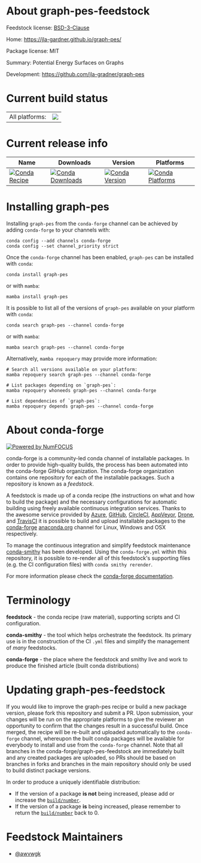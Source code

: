 About graph-pes-feedstock
=========================

Feedstock license: [BSD-3-Clause](https://github.com/conda-forge/graph-pes-feedstock/blob/main/LICENSE.txt)

Home: https://jla-gardner.github.io/graph-pes/

Package license: MIT

Summary: Potential Energy Surfaces on Graphs

Development: https://github.com/jla-gradner/graph-pes

Current build status
====================


<table><tr><td>All platforms:</td>
    <td>
      <a href="https://dev.azure.com/conda-forge/feedstock-builds/_build/latest?definitionId=24346&branchName=main">
        <img src="https://dev.azure.com/conda-forge/feedstock-builds/_apis/build/status/graph-pes-feedstock?branchName=main">
      </a>
    </td>
  </tr>
</table>

Current release info
====================

| Name | Downloads | Version | Platforms |
| --- | --- | --- | --- |
| [![Conda Recipe](https://img.shields.io/badge/recipe-graph--pes-green.svg)](https://anaconda.org/conda-forge/graph-pes) | [![Conda Downloads](https://img.shields.io/conda/dn/conda-forge/graph-pes.svg)](https://anaconda.org/conda-forge/graph-pes) | [![Conda Version](https://img.shields.io/conda/vn/conda-forge/graph-pes.svg)](https://anaconda.org/conda-forge/graph-pes) | [![Conda Platforms](https://img.shields.io/conda/pn/conda-forge/graph-pes.svg)](https://anaconda.org/conda-forge/graph-pes) |

Installing graph-pes
====================

Installing `graph-pes` from the `conda-forge` channel can be achieved by adding `conda-forge` to your channels with:

```
conda config --add channels conda-forge
conda config --set channel_priority strict
```

Once the `conda-forge` channel has been enabled, `graph-pes` can be installed with `conda`:

```
conda install graph-pes
```

or with `mamba`:

```
mamba install graph-pes
```

It is possible to list all of the versions of `graph-pes` available on your platform with `conda`:

```
conda search graph-pes --channel conda-forge
```

or with `mamba`:

```
mamba search graph-pes --channel conda-forge
```

Alternatively, `mamba repoquery` may provide more information:

```
# Search all versions available on your platform:
mamba repoquery search graph-pes --channel conda-forge

# List packages depending on `graph-pes`:
mamba repoquery whoneeds graph-pes --channel conda-forge

# List dependencies of `graph-pes`:
mamba repoquery depends graph-pes --channel conda-forge
```


About conda-forge
=================

[![Powered by
NumFOCUS](https://img.shields.io/badge/powered%20by-NumFOCUS-orange.svg?style=flat&colorA=E1523D&colorB=007D8A)](https://numfocus.org)

conda-forge is a community-led conda channel of installable packages.
In order to provide high-quality builds, the process has been automated into the
conda-forge GitHub organization. The conda-forge organization contains one repository
for each of the installable packages. Such a repository is known as a *feedstock*.

A feedstock is made up of a conda recipe (the instructions on what and how to build
the package) and the necessary configurations for automatic building using freely
available continuous integration services. Thanks to the awesome service provided by
[Azure](https://azure.microsoft.com/en-us/services/devops/), [GitHub](https://github.com/),
[CircleCI](https://circleci.com/), [AppVeyor](https://www.appveyor.com/),
[Drone](https://cloud.drone.io/welcome), and [TravisCI](https://travis-ci.com/)
it is possible to build and upload installable packages to the
[conda-forge](https://anaconda.org/conda-forge) [anaconda.org](https://anaconda.org/)
channel for Linux, Windows and OSX respectively.

To manage the continuous integration and simplify feedstock maintenance
[conda-smithy](https://github.com/conda-forge/conda-smithy) has been developed.
Using the ``conda-forge.yml`` within this repository, it is possible to re-render all of
this feedstock's supporting files (e.g. the CI configuration files) with ``conda smithy rerender``.

For more information please check the [conda-forge documentation](https://conda-forge.org/docs/).

Terminology
===========

**feedstock** - the conda recipe (raw material), supporting scripts and CI configuration.

**conda-smithy** - the tool which helps orchestrate the feedstock.
                   Its primary use is in the construction of the CI ``.yml`` files
                   and simplify the management of *many* feedstocks.

**conda-forge** - the place where the feedstock and smithy live and work to
                  produce the finished article (built conda distributions)


Updating graph-pes-feedstock
============================

If you would like to improve the graph-pes recipe or build a new
package version, please fork this repository and submit a PR. Upon submission,
your changes will be run on the appropriate platforms to give the reviewer an
opportunity to confirm that the changes result in a successful build. Once
merged, the recipe will be re-built and uploaded automatically to the
`conda-forge` channel, whereupon the built conda packages will be available for
everybody to install and use from the `conda-forge` channel.
Note that all branches in the conda-forge/graph-pes-feedstock are
immediately built and any created packages are uploaded, so PRs should be based
on branches in forks and branches in the main repository should only be used to
build distinct package versions.

In order to produce a uniquely identifiable distribution:
 * If the version of a package **is not** being increased, please add or increase
   the [``build/number``](https://docs.conda.io/projects/conda-build/en/latest/resources/define-metadata.html#build-number-and-string).
 * If the version of a package **is** being increased, please remember to return
   the [``build/number``](https://docs.conda.io/projects/conda-build/en/latest/resources/define-metadata.html#build-number-and-string)
   back to 0.

Feedstock Maintainers
=====================

* [@awvwgk](https://github.com/awvwgk/)

